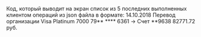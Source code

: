 Код, который выводит на экран список из 5 последних выполненных клиентом операций из json файла в формате: 
14.10.2018 Перевод организации
Visa Platinum 7000 79** **** 6361 -> Счет **9638
82771.72 руб.
